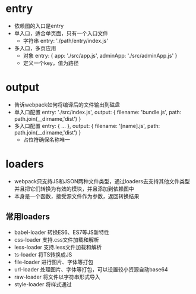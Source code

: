 # entry
- 依赖图的入口是entry
- 单入口，适合单页面，只有一个入口文件
    - 字符串
    entry: './path/entry/index.js'
- 多入口，多页应用
    - 对象
    entry: {
        app: './src/app.js',
        adminApp: './src/adminApp.js'
    }
    - 定义一个key，值为路径

# output
- 告诉webpack如何将编译后的文件输出到磁盘
- 单入口配置
    entry: './src/index.js',
    output: {
        filename: 'bundle.js',
        path: path.join(__dirname,'dist')
    }
- 多入口配置
    entry: {
        ...
    },
    output: {
        filename: '[name].js',
        path: path.join(__dirname,'dist')
    }
    - 占位符确保名称唯一

# loaders
- webpack只支持JS和JSON两种文件类型，通过loaders去支持其他文件类型并且把它们转换为有效的模块，并且添加到依赖图中
- 本身是一个函数，接受源文件作为参数，返回转换结果
## 常用loaders
- babel-loader  转换ES6、ES7等JS新特性
- css-loader    支持.css文件加载和解析
- less-loader   支持.less文件加载和解析
- ts-loader     将TS转换成JS
- file-loader   进行图片、字体等打包
- url-loader    处理图片、字体等打包，可以设置较小资源自动base64
- raw-loader    将文件以字符串形式导入
- style-loader  将样式通过<style>标签插入到head中
- thread-loader 多进程打包JS和CSS
## 使用方式
    module: {
        rules: [
            {
                test: 正则匹配,
                use: 'xxx-loader',
                或者
                use: [
                    'xx1-loader','xx2-loader'
                ]
            }
        ]
    }
    - test指定匹配规则
    - use指定使用的loader
    - 执行loader的顺序是链式调用，且方向是从右到左，右边解析完成传给左边的loader继续解析

# plugins
- 增强webpack功能，用于bundle文件的优化，资源管理和环境变量注入
- 作用于整个构建过程
## 常用plugins
- CommonsChunkPlugin    将chunks相同的代码块提取成公共JS
- CleanWebpackPlugin    清理构建目录
- ExtractTextWebpackPlugin  将CSS从bundle文件里提取成一个独立的CSS文件
- HtmlWebpackPlugin 创建HTML去承载输出bundle.js
- ZipWebpackPlugin  将打包的资源压缩成一个zip包
- UglifyjsWebpackPlugin 压缩JS
## 使用方式
    plugins: [
        new HtmlWebpackPlugin({template: './src/index.html'}),
        ...
    ]

# mode
- 指定当前构建的环境，production、development、none
- 设置不同的mode，可以开启webpack中不同的内置函数

# 文件监听
- 启动命令 webpack --watch
- 配置webpack.config.js 设置 watch: true

# 热更新 webpack-dev-server
- WDS不刷新浏览器，不输出文件，而是放在内存中
- 使用webpack内置插件 HotModuleReplacementPlugin

# 文件指纹
- 打包输出的文件名的后缀
- Hash
    和整个项目构建相关，只要有项目文件有更改，整个项目构建的hash值就会变化
    对于图片文件设置file-loader的name
        use: [{
            loader: 'file-loader',
            options: {
                name: 'img/[name][hash:8].[ext]'
            }
        }]
- Chunkhash
    和webpack打包的chunk有关，不同的entry会生成不同的chunkhash值
    对于JS文件设置output的filename
        output: {
            filename: '[name][chunkhash:8].js',
            path: 'xx'
        }
- Contenthash
    根据文件内容来定义hash，文件内容不变则contenthash不变
    对于CSS文件，设置MiniCssExtractPlugin的filename
        plugins: [
            new MiniCssExtractPlugin({
                filename: '[name][contenthash:8].css'
            })
        ]

# 代码压缩
- JS压缩
    uglifyjs-webpack-plugin
- css压缩
    optimize-css-assets-webpack-plugin
    同时使用cssnano预处理器
    plugins: [
        new OptimizeCssAssetsWebpackPlugin({
            assetNameRegExp: /\.css$/g,
            cssProcessor: require('cssnano')
        })
    ]
- html压缩
    html-webpack-plugin 

# 补充CSS3前缀
- autoprefixer插件 搭配 postcss-loader使用
    test: /.css$/,
    use: [
        ...,
        {
            loader: 'postcss-loader',
            options: {
                plugins: () => [
                    require('autoprefixer')({
                        browsers: ['last 2 version','>1%','ios 7']
                    })
                ]
            }
        }
    ]

# px转换rem
- px2rem-loader

# 静态资源内联
## CSS
- 借助style-loader
    use: [
        {
            loader: 'style-loader',
            options: {
                insertAt: 'top', // 样式插入head
                singleton: true // 将所有style标签合并成一个
            }
        }
    ]
- html-inline-css-webpack-plugin

# tree-sharking原理
- 它的原理是通过静态分析代码中的依赖关系，从而确定哪些代码块实际上被使用，哪些代码块可以安全地删除
- 利用ES6模块特点
    - 只能作为模块顶层语句出现
    - import模块名只能是字符串常量
    - import binding是immutable的

# 模块转换分析
- 被webpack转换后的模块会带一层包裹，打包出来的是一个IIFE（匿名闭包）
- import会转换成__webpack_require，该函数用来加载模块，并返回module.exports
- modules是一个数组，每一项都是一个模块初始化函数

# scope hoisting
- 它的目的是通过将模块中所有导入和导出的代码拼接到一个函数内部，从而减少了在浏览器中加载JavaScript模块时需要处理的代码文件数量
- 将所有模块的代码按照引用顺序放在一个函数作用域里，然后适当重命名一些变量防止冲突
- 可以减少函数声明代码和内存开销
- 在使用ES6模块时，每个文件都会被视为一个单独的模块，并且在浏览器中每个模块都需要单独进行处理。这意味着，在处理每个模块时，浏览器需要创建一个新的作用域，并将该模块的变量和函数添加到该作用域中。这样，如果您在多个模块中使用相同的变量或函数名称，则浏览器必须在每个模块中创建一个新的作用域来避免冲突。
- Scope Hoisting通过将所有模块代码合并到一个函数中，从而避免了这种冗余的作用域生成。这意味着浏览器只需要生成一个作用域，并将所有模块代码添加到该作用域中。这可以减少整体的代码大小，提高加载速度并降低运行时的内存占用。
- 支持ES6语法，CJS不支持

# 代码分割
- 抽离相同代码在一个共享块
- 脚本懒加载
## 方式
1. CommonJS：require.ensure()
2. ES6动态import（需要babel转换）
    {
        plugins: ["@babel/plugin-syntax-dynamic-import"]
    }